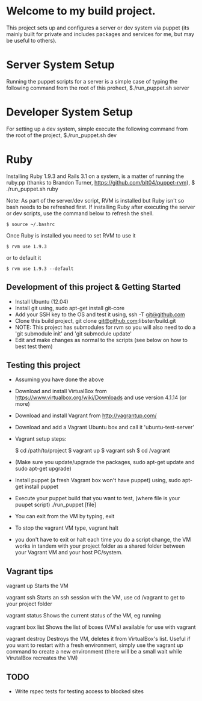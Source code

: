 Welcome to my build project.
===============================

This project sets up and configures a server or dev system via puppet (its mainly built for private and includes packages and services for me, but may be useful to others).

# Server System Setup
Running the puppet scripts for a server is a simple case of typing the following command from the root of this prohect, $./run_puppet.sh server 

# Developer System Setup
For setting up a dev system, simple execute the following command from the root of the project, $./run_puppet.sh dev

# Ruby
Installing Ruby 1.9.3 and Rails 3.1 on a system, is a matter of running the ruby.pp (thanks to Brandon Turner, https://github.com/blt04/puppet-rvm), $ ./run_puppet.sh ruby

Note: As part of the server/dev script, RVM is installed but Ruby isn't so bash needs to be refreshed first. If installing Ruby after executing the server or dev scripts, use the command below to refresh the shell.

    $ source ~/.bashrc

Once Ruby is installed you need to set RVM to use it

    $ rvm use 1.9.3

or to default it

    $ rvm use 1.9.3 --default


## Development of this project & Getting Started
 * Install Ubuntu (12.04)
 * Install git using, sudo apt-get install git-core
 * Add your SSH key to the OS and test it using, ssh -T git@github.com
 * Clone this build project, git clone git@github.com:libster/build.git
 * NOTE: This project has submodules for rvm so you will also need to do a 'git submodule init' and 'git submodule update' 
 * Edit and make changes as normal to the scripts (see below on how to best test them)

## Testing this project
 * Assuming you have done the above
 * Download and install VirtualBox from https://www.virtualbox.org/wiki/Downloads and use version 4.1.14 (or more)
 * Download and install Vagrant from http://vagrantup.com/
 * Download and add a Vagrant Ubuntu box and call it 'ubuntu-test-server'
 * Vagrant setup steps:

    $ cd /path/to/project
    $ vagrant up
    $ vagrant ssh
    $ cd /vagrant

 * (Make sure you update/upgrade the packages, sudo apt-get update and sudo apt-get upgrade)
 * Install puppet (a fresh Vagrant box won't have puppet) using, sudo apt-get install puppet
 * Execute your puppet build that you want to test, (where file is your puupet script) ./run_puppet [file]
 * You can exit from the VM by typing, exit
 * To stop the vagrant VM type, vagrant halt

* you don't have to exit or halt each time you do a script change, the VM works in tandem with your project folder as a shared folder between your Vagrant VM and your host PC/system.

## Vagrant tips
vagrant up
  Starts the VM

vagrant ssh
  Starts an ssh session with the VM, use cd /vagrant to get to your project folder

vagrant status
  Shows the current status of the VM, eg running
 
vagrant box list
  Shows the list of boxes (VM's) available for use with vagrant
 
vagrant destroy
  Destroys the VM, deletes it from VirtualBox's list. Useful if you want to restart with a fresh environment, simply use the vagrant up command to create a new environment (there will be a small wait while VirutalBox recreates the VM)

## TODO
 * Write rspec tests for testing access to blocked sites
